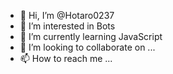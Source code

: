 - 👋 Hi, I’m @Hotaro0237
- 👀 I’m interested in Bots
- 🌱 I’m currently learning JavaScript
- 💞️ I’m looking to collaborate on ...
- 📫 How to reach me ...

<!---
Hotaro0237/Hotaro0237 is a ✨ special ✨ repository because its `README.md` (this file) appears on your GitHub profile.
You can click the Preview link to take a look at your changes.
--->
